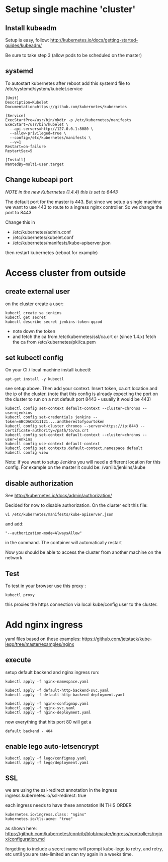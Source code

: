 # Setup single machine 'cluster'

## Install kubeadm

Setup is easy, follow:  http://kubernetes.io/docs/getting-started-guides/kubeadm/

Be sure to take step 3 (allow pods to be scheduled on the master)

## systemd

To autostart kubernetes after reboot add this systemd file to /etc/systemd/system/kubelet.service
 
```
[Unit]
Description=Kubelet
Documentation=https://github.com/kubernetes/kubernetes

[Service]
ExecStartPre=/usr/bin/mkdir -p /etc/kubernetes/manifests
ExecStart=/usr/bin/kubelet \
  --api-servers=http://127.0.0.1:8080 \
  --allow-privileged=true \
  --config=/etc/kubernetes/manifests \
  --v=1
Restart=on-failure
RestartSec=5

[Install]
WantedBy=multi-user.target
```


## Change kubeapi port

*NOTE in the new Kubernetes (1.4.4) this is set to 6443*

The default port for the master is 443. But since we setup a single machine we want 
to use 443 to route to a ingress nginx controller.
 So we change the port to 8443
 
 Change this in 
 - /etc/kubernetes/admin.conf
 - /etc/kubernetes/kubelet.conf
 - /etc/kubernetes/manifests/kube-apiserver.json
 
then restart kubernetes (reboot for example) 


# Access cluster from outside

## create external user 

on the cluster create a user:

```
kubectl create sa jenkins
kubectl get secret
kubectl describe secret jenkins-token-qqzod
```

 - note down the token 
 - and fetch the ca from /etc/kubernetes/ssl/ca.crt or (since 1.4.x) fetch the ca from /etc/kubernetes/pki/ca.pem 

## set kubectl config

On your CI / local machine install kubectl:


```
apt-get install -y kubectl
```

see setup above.
Then add your context. Insert token, ca.crt location and the ip of the cluster.
(note that this config is already expecting the port on the cluster to run on a not default port 8443 - usually it would be 443)

```
kubectl config set-context default-context --cluster=chronos --user=jenkins
kubectl config set-credentials jenkins --token=ABCDACBD11121....andtherestofyourtoken
kubectl config set-cluster chronos --server=https://ip:8443 --certificate-authority=/path/to/ca.crt 
kubectl config set-context default-context --cluster=chronos --user=jenkins
kubectl config use-context default-context
kubectl config set contexts.default-context.namespace default
kubectl config view
```

Note: if you want to setup Jenkins you will need a different location for this config. For example on the master it could be: /var/lib/jenkins/.kube


## disable authorization 

See http://kubernetes.io/docs/admin/authorization/

Decided for now to disable authorization. On the cluster edit this file:

```
vi /etc/kubernetes/manifests/kube-apiserver.json
```

and add:

```
"--authorization-mode=AlwaysAllow"
```

in the command. The container will automatically restart

Now you should be able to access the cluster from another machine on the network.

## Test 

To test in your browser use this proxy :

```
kubectl proxy
```

this proxies the https connection via local kube/config user to the cluster. 

# Add nginx ingress

yaml files based on these examples: https://github.com/jetstack/kube-lego/tree/master/examples/nginx 

## execute

setup default backend and nginx ingress
run:

```
kubectl apply -f nginx-namespace.yaml

kubectl apply -f default-http-backend-svc.yaml
kubectl apply -f default-http-backend-deployment.yaml

kubectl apply -f nginx-configmap.yaml
kubectl apply -f nginx-svc.yaml
kubectl apply -f nginx-deployment.yaml
```

now everything that hits port 80 will get a 
```
default backend - 404
```

## enable lego auto-letsencrypt

```
kubectl apply -f lego/configmap.yaml
kubectl apply -f lego/deployment.yaml
```

## SSL

we are using the ssl-redirect annotation in the ingress
ingress.kubernetes.io/ssl-redirect: true

each ingress needs to have these annotation IN THIS ORDER

```    
kubernetes.io/ingress.class: "nginx"
kubernetes.io/tls-acme: "true"
```

as shown here: https://github.com/kubernetes/contrib/blob/master/ingress/controllers/nginx/configuration.md

forgetting to include a secret name will prompt kube-lego to retry, and retry, etc until you are rate-limited an can try again in a weeks time.  
